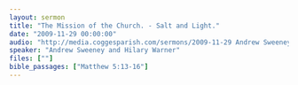 ```yaml
---
layout: sermon
title: "The Mission of the Church. - Salt and Light."
date: "2009-11-29 00:00:00"
audio: "http://media.coggesparish.com/sermons/2009-11-29 Andrew Sweeney and Hilary Warner.mp3"
speaker: "Andrew Sweeney and Hilary Warner"
files: [""]
bible_passages: ["Matthew 5:13-16"]
---
```

